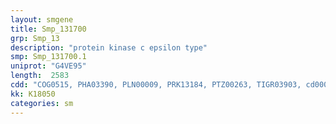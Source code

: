 ```yaml
---
layout: smgene
title: Smp_131700
grp: Smp_13
description: "protein kinase c epsilon type"
smp: Smp_131700.1
uniprot: "G4VE95"
length:  2583
cdd: "COG0515, PHA03390, PLN00009, PRK13184, PTZ00263, TIGR03903, cd00029, cd04014, cd05570, cl00040, cl11395, cl14603, cl21453, pfam00069, pfam00130, pfam00433, smart00109, smart00133, smart00220, smart00239"
kk: K18050
categories: sm
---
```

